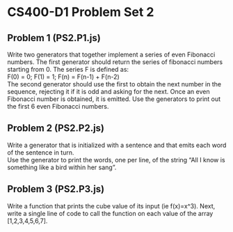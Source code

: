 # CS400-D1 Problem Set 2

## Problem 1 (PS2.P1.js)
Write two generators that together implement a series of even Fibonacci numbers. The first
generator should return the series of fibonacci numbers starting from 0. The series F is defined
as:  
F(0) = 0; F(1) = 1; F(n) = F(n-1) + F(n-2)  
The second generator should use the first to obtain the next number in the sequence, rejecting
it if it is odd and asking for the next. Once an even Fibonacci number is obtained, it is emitted.
Use the generators to print out the first 6 even Fibonacci numbers.

## Problem 2 (PS2.P2.js)
Write a generator that is initialized with a sentence and that emits each word of the sentence in
turn.  
Use the generator to print the words, one per line, of the string “All I know is something like a
bird within her sang”.

## Problem 3 (PS2.P3.js)
Write a function that prints the cube value of its input (ie f(x)=x^3). Next, write a single line of
code to call the function on each value of the array [1,2,3,4,5,6,7].
